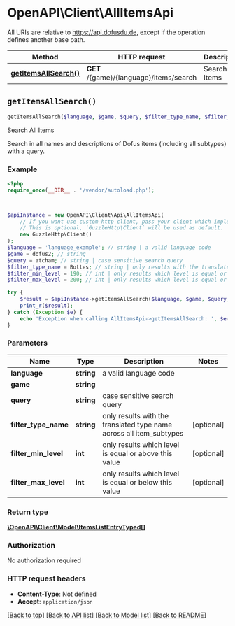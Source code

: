 # OpenAPI\Client\AllItemsApi

All URIs are relative to https://api.dofusdu.de, except if the operation defines another base path.

| Method | HTTP request | Description |
| ------------- | ------------- | ------------- |
| [**getItemsAllSearch()**](AllItemsApi.md#getItemsAllSearch) | **GET** /{game}/{language}/items/search | Search All Items |


## `getItemsAllSearch()`

```php
getItemsAllSearch($language, $game, $query, $filter_type_name, $filter_min_level, $filter_max_level): \OpenAPI\Client\Model\ItemsListEntryTyped[]
```

Search All Items

Search in all names and descriptions of Dofus items (including all subtypes) with a query.

### Example

```php
<?php
require_once(__DIR__ . '/vendor/autoload.php');



$apiInstance = new OpenAPI\Client\Api\AllItemsApi(
    // If you want use custom http client, pass your client which implements `GuzzleHttp\ClientInterface`.
    // This is optional, `GuzzleHttp\Client` will be used as default.
    new GuzzleHttp\Client()
);
$language = 'language_example'; // string | a valid language code
$game = dofus2; // string
$query = atcham; // string | case sensitive search query
$filter_type_name = Bottes; // string | only results with the translated type name across all item_subtypes
$filter_min_level = 190; // int | only results which level is equal or above this value
$filter_max_level = 200; // int | only results which level is equal or below this value

try {
    $result = $apiInstance->getItemsAllSearch($language, $game, $query, $filter_type_name, $filter_min_level, $filter_max_level);
    print_r($result);
} catch (Exception $e) {
    echo 'Exception when calling AllItemsApi->getItemsAllSearch: ', $e->getMessage(), PHP_EOL;
}
```

### Parameters

| Name | Type | Description  | Notes |
| ------------- | ------------- | ------------- | ------------- |
| **language** | **string**| a valid language code | |
| **game** | **string**|  | |
| **query** | **string**| case sensitive search query | |
| **filter_type_name** | **string**| only results with the translated type name across all item_subtypes | [optional] |
| **filter_min_level** | **int**| only results which level is equal or above this value | [optional] |
| **filter_max_level** | **int**| only results which level is equal or below this value | [optional] |

### Return type

[**\OpenAPI\Client\Model\ItemsListEntryTyped[]**](../Model/ItemsListEntryTyped.md)

### Authorization

No authorization required

### HTTP request headers

- **Content-Type**: Not defined
- **Accept**: `application/json`

[[Back to top]](#) [[Back to API list]](../../README.md#endpoints)
[[Back to Model list]](../../README.md#models)
[[Back to README]](../../README.md)
